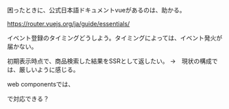 困ったときに、公式日本語ドキュメントvueがあるのは、助かる。

https://router.vuejs.org/ja/guide/essentials/

イベント登録のタイミングどうしよう。タイミングによっては、イベント発火が届かない。

初期表示時点で、商品検索した結果をSSRとして返したい。
→　現状の構成では、厳しいように感じる。

web componentsでは、
<team-search-box>
  <team-product-item></team-product-item>
</team-search-box>

で対応できる？